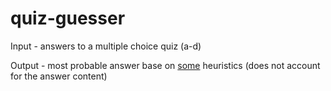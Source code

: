 # quiz-guesser
Input - answers to a multiple choice quiz (a-d)

Output - most probable answer base on [some]([https://www.reddit.com/r/explainlikeimfive/comments/20qmdr/eli5_when_doing_a_multiple_choice_test_is_it/ci0woos/) heuristics (does not account for the answer content)
